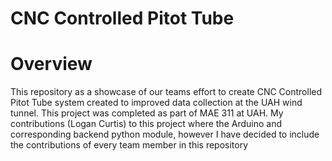 # CNC Controlled Pitot Tube
# Overview 
This repository as a showcase of our teams effort to create CNC Controlled Pitot Tube system created to improved data collection at the UAH wind tunnel. This project was completed as part of MAE 311 at UAH. My contributions (Logan Curtis) to this project where the Arduino and corresponding backend python module, however I have decided to include the contributions of every team member in this repository
